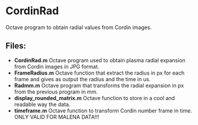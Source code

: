 # CordinRad
Octave program to obtain radial values from Cordin images.

## Files:
- **CordinRad.m** Octave program used to obtain plasma radial expansion from Cordin images in JPG format.
- **FrameRadius.m** Octave function that extract the radius in px for each frame and gives
as output the radius and the time in us.
- **Radmm.m** Octave program that transforms the radial expansion in px from the previous program in mm.
- **display_rounded_matrix.m** Octave function to store in a cool and readable way the data.
- **timeframe.m** Octave function to transform Cordin number frame in time. ONLY VALID FOR MALENA DATA!!! 
